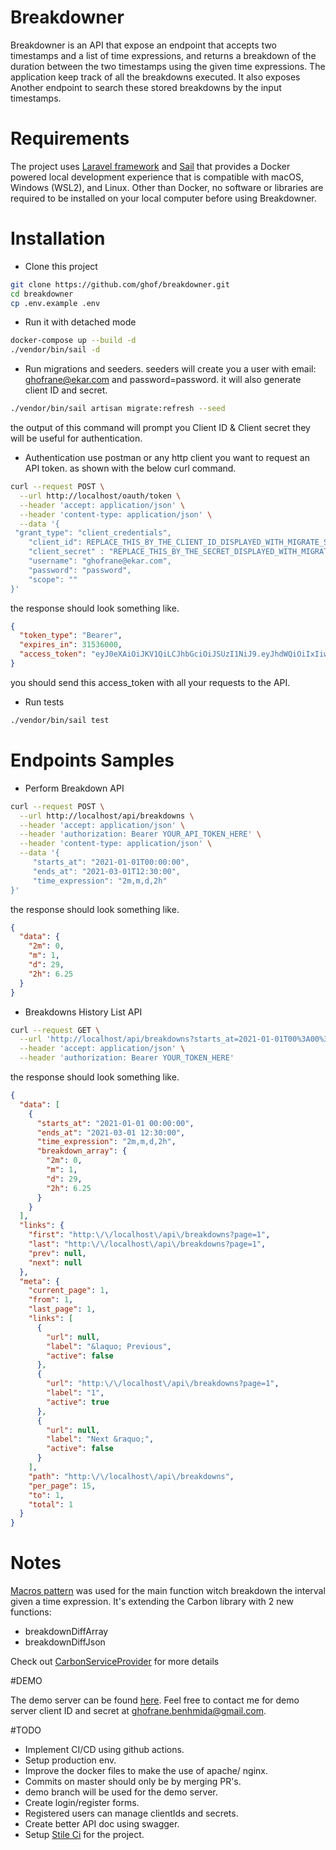 
# Breakdowner

Breakdowner is an API that expose an endpoint that accepts two timestamps and a
list of time expressions, and returns a breakdown of the duration between the two timestamps
using the given time expressions. The application keep track of all the breakdowns
executed. It also exposes Another endpoint to search these
stored breakdowns by the input timestamps.

# Requirements

The project uses [Laravel framework](https://laravel.com/) and [Sail](https://laravel.com/docs/8.x/sail) that provides a Docker powered local development experience that is compatible with macOS, Windows (WSL2), and Linux. Other than Docker, no software or libraries are required to be installed on your local computer before using Breakdowner.

# Installation 

- Clone this project

```bash 
git clone https://github.com/ghof/breakdowner.git
cd breakdowner
cp .env.example .env
```
- Run it with detached mode

```bash 
docker-compose up --build -d
./vendor/bin/sail -d
```
- Run migrations and seeders.
seeders will create you a user with email: ghofrane@ekar.com and password=password.
it will also generate client ID and secret. 
```bash 
./vendor/bin/sail artisan migrate:refresh --seed
```
the output of this command will prompt you Client ID & Client secret they will be useful for authentication.

- Authentication
use postman or any http client you want to request an API token.
as shown with the below curl command.
```bash 
curl --request POST \
  --url http://localhost/oauth/token \
  --header 'accept: application/json' \
  --header 'content-type: application/json' \
  --data '{
 "grant_type": "client_credentials",
    "client_id": REPLACE_THIS_BY_THE_CLIENT_ID_DISPLAYED_WITH_MIGRATE_SEED_COMMAND,
    "client_secret" : "REPLACE_THIS_BY_THE_SECRET_DISPLAYED_WITH_MIGRATE_SEED_COMMAND",
	"username": "ghofrane@ekar.com",
    "password": "password",
    "scope": ""
}'
```
the response should look something like.
```json
{
  "token_type": "Bearer",
  "expires_in": 31536000,
  "access_token": "eyJ0eXAiOiJKV1QiLCJhbGciOiJSUzI1NiJ9.eyJhdWQiOiIxIiwianRpIjoiZDU0Njc4MmI5MzZiMmI0Y2EzYjJhODM3MWI4ODNhYWVhYjkxOGEwN2I4YTc3NDUxNmJhNzBkN2VlZTU1MGZkODk3ZWQ5NmFlNDUzYWUxMGYiLCJpYXQiOjE2MjQxMTI5NzMuOTExNDksIm5iZiI6MTYyNDExMjk3My45MTE0OTQsImV4cCI6MTY1NTY0ODk3My45MDUyOTEsInN1YiI6IiIsInNjb3BlcyI6W119.OYj1zkTYKTKguk66efzogAUA546_YfrmUi6mSaKA2sYKJlXqwNNAlPHBmyDh6RnVgehTiCgHSN4pfxZM9BevgQqpry3yzAEYoyu0GwN3mEshARvpQee51fojRJDcDQXxbjzZMBmk2nsCSyFDxSrA_Sb2ZyZdc7YB83CJ41I6v0E9osbM-B_L8ZdEusU_XYBttOpGJUaf05-0G1cpaQxDVlO-fBdUyQTWXseprnmxousHbvnccWNN6sMXO8-tznEXApG2sj2qsMcthdUO7kzHbnZehM9uAxwUbzWccAnkyP5cNz5Vfnx4AWERA314BfOEMT0oXruzNxMOFnDe5-sR7c1QsnZCVSyFldPKem7idyJEtc-N7vYkwGwKMdlDs8p_lHI_8lWEgP-QYdW2bqtRyyoBK0NUbi-oEEx-6HeW8X8erYgIf-Pqu_370GZojtuCqqoUh_kQ2hT6HMRTNg4ByzYKDgFaAh-6ONpKfinDJ_Ko0xzEkEzfPPtCgBtkYEE3-e9B1vK1JHQnk3VohLhweI-QSm56dw7crqRUdbWAEOsGgz6-w7XCzfy7-cDIqejJRzq52WWtWE5h6go9c6jIUOIseeMkbn7XH-xFy204_T_GjHeod7-8uj9ScfwGzVepKKHO64XRDZiA7LgOyb8xl2PXArqqst09CRasyyoXGVk"
}
```
you should send this access_token with all your requests to the API.


- Run tests

```bash 
./vendor/bin/sail test
```

# Endpoints Samples

- Perform Breakdown API
```bash 
curl --request POST \
  --url http://localhost/api/breakdowns \
  --header 'accept: application/json' \
  --header 'authorization: Bearer YOUR_API_TOKEN_HERE' \
  --header 'content-type: application/json' \
  --data '{
     "starts_at": "2021-01-01T00:00:00",
     "ends_at": "2021-03-01T12:30:00",
     "time_expression": "2m,m,d,2h"
}'
```
the response should look something like.
```json
{
  "data": {
    "2m": 0,
    "m": 1,
    "d": 29,
    "2h": 6.25
  }
}
```
- Breakdowns History List API
```bash 
curl --request GET \
  --url 'http://localhost/api/breakdowns?starts_at=2021-01-01T00%3A00%3A00&ends_at=2021-03-01T12%3A30%3A00' \
  --header 'accept: application/json' \
  --header 'authorization: Bearer YOUR_TOKEN_HERE'
```
the response should look something like.
```json
{
  "data": [
    {
      "starts_at": "2021-01-01 00:00:00",
      "ends_at": "2021-03-01 12:30:00",
      "time_expression": "2m,m,d,2h",
      "breakdown_array": {
        "2m": 0,
        "m": 1,
        "d": 29,
        "2h": 6.25
      }
    }
  ],
  "links": {
    "first": "http:\/\/localhost\/api\/breakdowns?page=1",
    "last": "http:\/\/localhost\/api\/breakdowns?page=1",
    "prev": null,
    "next": null
  },
  "meta": {
    "current_page": 1,
    "from": 1,
    "last_page": 1,
    "links": [
      {
        "url": null,
        "label": "&laquo; Previous",
        "active": false
      },
      {
        "url": "http:\/\/localhost\/api\/breakdowns?page=1",
        "label": "1",
        "active": true
      },
      {
        "url": null,
        "label": "Next &raquo;",
        "active": false
      }
    ],
    "path": "http:\/\/localhost\/api\/breakdowns",
    "per_page": 15,
    "to": 1,
    "total": 1
  }
}
```

# Notes

[Macros pattern](https://tighten.co/blog/the-magic-of-laravel-macros/) was used for the main function witch breakdown the interval given a time expression. It's extending the Carbon library with 2 new functions:
- breakdownDiffArray
- breakdownDiffJson

Check out [CarbonServiceProvider](https://github.com/ghof/breakdowner/blob/master/app/Providers/CarbonServiceProvider.php) for more details

#DEMO

The demo server can be found [here](http://149.202.41.71/).
Feel free to contact me for demo server client ID and secret at ghofrane.benhmida@gmail.com. 

#TODO

- Implement CI/CD using github actions.
- Setup production env.
- Improve the docker files to make the use of apache/ nginx.
- Commits on master should only be by merging PR's.
- demo branch will be used for the demo server.
- Create login/register forms.
- Registered users can manage clientIds and secrets.
- Create better API doc using swagger.
- Setup [Stile Ci](https://styleci.io/) for the project.
